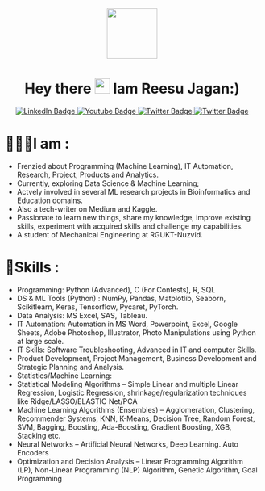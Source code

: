 <div id="header" align="center">
  <img src="https://media.giphy.com/media/M9gbBd9nbDrOTu1Mqx/giphy.gif" width="100"/>
</div>

<div id="header" align="center">
<h1>
  Hey there
  <img src="https://media.giphy.com/media/hvRJCLFzcasrR4ia7z/giphy.gif" width="30px"/>
  Iam Reesu Jagan:)
</h1>

<div id="badges">
  <a href="https://www.linkedin.com/in/reesu-jagan-115401232/">
    <img src="https://img.shields.io/badge/LinkedIn-blue?style=for-the-badge&logo=linkedin&logoColor=white" alt="LinkedIn Badge"/>
  </a>
  <a href="https://www.youtube.com/@reesujagan6346/featured">
    <img src="https://img.shields.io/badge/YouTube-red?style=for-the-badge&logo=youtube&logoColor=white" alt="Youtube Badge"/>
  </a>
  <a href="your-twitter-URL">
    <img src="https://img.shields.io/badge/Twitter-blue?style=for-the-badge&logo=twitter&logoColor=white" alt="Twitter Badge"/>
  </a>
   <a href="https://codejay12.github.io">
    <img src="https://img.shields.io/badge/Github-fork?style=for-the-badge&logo=github&logoColor=black" alt="Twitter Badge"/>
  </a>
</div>
<img src="https://komarev.com/ghpvc/?username=codejay12&style=flat-square&color=blue" alt=""/>
</div>



# 👨🏻‍💻I am :
* Frenzied about Programming (Machine Learning), IT Automation, Research, Project, Products and Analytics.
* Currently, exploring Data Science & Machine Learning;
* Actvely involved in several ML research projects in Bioinformatics and Education domains.
* Also a tech-writer on Medium and Kaggle.
* Passionate to learn new things, share my knowledge, improve existing skills, experiment with acquired skills and challenge my capabilities.
* A student of Mechanical Engineering at RGUKT-Nuzvid.


# 🎯Skills :
* Programming: Python (Advanced), C (For Contests), R, SQL
* DS & ML Tools (Python) : NumPy, Pandas, Matplotlib, Seaborn, Scikitlearn, Keras, Tensorflow, Pycaret, PyTorch.
* Data Analysis: MS Excel, SAS, Tableau.
* IT Automation: Automation in MS Word, Powerpoint, Excel, Google Sheets, Adobe Photoshop, Illustrator, Photo Manipulations using Python at large scale.
* IT Skills: Software Troubleshooting, Advanced in IT and computer Skills.
* Product Development, Project Management, Business Development and Strategic Planning and Analysis.
*	Statistics/Machine Learning: 
  * Statistical Modeling Algorithms – Simple Linear and multiple Linear Regression, Logistic Regression, shrinkage/regularization techniques like Ridge/LASSO/ELASTIC Net/PCA
  * Machine Learning Algorithms (Ensembles) – Agglomeration, Clustering, Recommender Systems, KNN, K-Means, Decision Tree, Random Forest, SVM, Bagging, Boosting, Ada-Boosting, Gradient Boosting, XGB, Stacking etc. 
  * Neural Networks – Artificial Neural Networks, Deep Learning. Auto Encoders
  * Optimization and Decision Analysis – Linear Programming Algorithm (LP), Non-Linear Programming (NLP) Algorithm, Genetic Algorithm, Goal Programming





